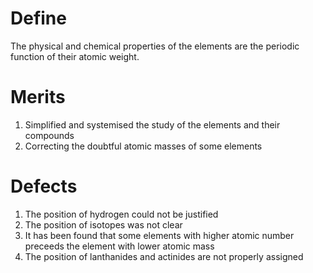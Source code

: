 # Define
The physical and chemical properties of the elements are the periodic function of their atomic weight. 

# Merits
1) Simplified and systemised the study of the elements and their compounds
2) Correcting the doubtful atomic masses of some elements

# Defects
1) The position of hydrogen could not be justified
2) The position of isotopes was not clear
3) It has been found that some elements with higher atomic number preceeds the element with lower atomic mass
4) The position of lanthanides and actinides are not properly assigned
